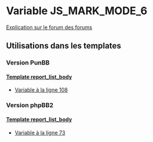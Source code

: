 # Variable JS_MARK_MODE_6
[Explication sur le forum des forums](http://forum.forumactif.com/t294113-listing-des-variables#JS_MARK_MODE_6)
## Utilisations dans les templates
### Version PunBB
#### [Template report_list_body](punbb/report_list_body.md)
* [Variable à la ligne 108](../punbb/report_list_body.tpl#L108)
### Version phpBB2
#### [Template report_list_body](subsilver/report_list_body.md)
* [Variable à la ligne 73](../subsilver/report_list_body.tpl#L73)